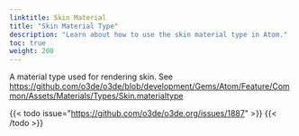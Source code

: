 ```yaml
---
linktitle: Skin Material
title: "Skin Material Type"
description: "Learn about how to use the skin material type in Atom."
toc: true
weight: 200
---  
```


A material type used for rendering skin. See https://github.com/o3de/o3de/blob/development/Gems/Atom/Feature/Common/Assets/Materials/Types/Skin.materialtype

{{< todo issue="https://github.com/o3de/o3de.org/issues/1887" >}}
{{< /todo >}}

